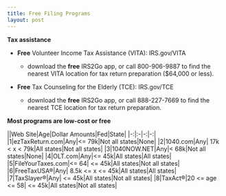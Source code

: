```yaml
---
title: Free Filing Programs
layout: post
---
```


**Tax assistance**

- **Free** Volunteer Income Tax Assistance (VITA): IRS.gov/VITA  
   - download the **free** IRS2Go app, or call 800-906-9887 to find the nearest VITA location for tax return preparation ($64,000 or less).

-  **Free** Tax Counseling for the Elderly (TCE): IRS.gov/TCE  
   - download the **free** IRS2Go app, or call 888-227-7669 to find the nearest TCE location for tax return preparation.

**Most programs are low-cost or free**

||Web Site|Age|Dollar Amounts|Fed|State|
|-:|:-|-:|-:|
|1|ezTaxReturn.com|Any|<= 79k|Not all states|None|
|2|1040.com|Any| 17k < x < 79k|All states|Not all states|
|3|1040NOW.NET|Any|< 68k|Not all states|None|
|4|OLT.com|Any|<= 45k|All states|All states|
|5|FileYourTaxes.com|<= 64| <= 45k|All states|Not all states|
|6|FreeTaxUSA®|Any| 8.5k <= x <= 45k|All states|All states|
|7|TaxSlayer®|Any| <= 45k|All states|Not all states|
|8|TaxAct®|20 <= age <= 58| <= 45k|All states|Not all states|

